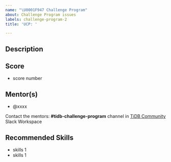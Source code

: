 ```yaml
---
name: "\U0001F947 Challenge Program"
about: Challenge Program issues
labels: challenge-program-2
title: 'UCP: '

---
```


## Description

<!-- Add the issue description here -->

## Score

<!-- Add the score which the contributor will obtain once this issue is solved -->

* score number

## Mentor(s)

<!-- Add the mentor of this issue -->

* @xxxx

Contact the mentors: **#tidb-challenge-program** channel in [TiDB Community](https://join.slack.com/t/tidbcommunity/shared_invite/enQtNzc0MzI4ODExMDc4LWYwYmIzMjZkYzJiNDUxMmZlN2FiMGJkZjAyMzQ5NGU0NGY0NzI3NTYwMjAyNGQ1N2I2ZjAxNzc1OGUwYWM0NzE)  Slack Workspace

## Recommended Skills

<!-- Add the description about what kind of skills does the contributor should have to solve this issue. -->
* skills 1
* skills 1
